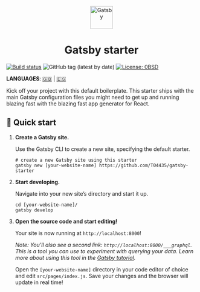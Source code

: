 <p align="center">
  <a href="https://www.gatsbyjs.com">
    <img alt="Gatsby" src="https://www.gatsbyjs.com/Gatsby-Monogram.svg" width="60" />
  </a>
</p>
<h1 align="center">
  Gatsby starter
</h1>

[![Build status](https://img.shields.io/github/workflow/status/T04435/gatsby-starter/CI/master?style=for-the-badge)](https://github.com/T04435/gatsby-starter/actions)
![GitHub tag (latest by date)](https://img.shields.io/github/v/tag/T04435/gatsby-starter?color=steelblue&label=version&logo=github&style=for-the-badge)
[![License: 0BSD](https://img.shields.io/badge/license-0MSD-green?style=for-the-badge)](https://github.com/T04435/gatsby-statrer/blob/master/LICENSE)

**LANGUAGES**: [🇬🇧](README.md) | [🇪🇸](README.es.md)

Kick off your project with this default boilerplate. This starter ships with the main Gatsby configuration files you might need to get up and running blazing fast with the blazing fast app generator for React.

## 🚀 Quick start

1.  **Create a Gatsby site.**

    Use the Gatsby CLI to create a new site, specifying the default starter.

    ```shell
    # create a new Gatsby site using this starter
    gatsby new [your-website-name] https://github.com/T04435/gatsby-starter
    ```

1.  **Start developing.**

    Navigate into your new site’s directory and start it up.

    ```shell
    cd [your-website-name]/
    gatsby develop
    ```

1.  **Open the source code and start editing!**

    Your site is now running at `http://localhost:8000`!

    _Note: You'll also see a second link: _`http://localhost:8000/___graphql`_. This is a tool you can use to experiment with querying your data. Learn more about using this tool in the [Gatsby tutorial](https://www.gatsbyjs.com/tutorial/part-five/#introducing-graphiql)._

    Open the `[your-website-name]` directory in your code editor of choice and edit `src/pages/index.js`. Save your changes and the browser will update in real time!
